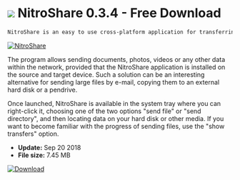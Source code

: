 # ![](https://cdn.softexe.net/static/icon/a/nitroshare-9810.png) NitroShare 0.3.4 - Free Download

```sh
NitroShare is an easy to use cross-platform application for transferring files.
```
[![NitroShare](https://gallery.dpcdn.pl/imgc/Tools/84911/g_-_420x350_1.5_-_x67989ec2-da77-4072-91af-560edae61c69.jpg)](https://softexe.net/win/internet/torrent-client/nitroshare:ahpR.html)

The program allows sending documents, photos, videos or any other data within the network, provided that the NitroShare application is installed on the source and target device. Such a solution can be an interesting alternative for sending large files by e-mail, copying them to an external hard disk or a pendrive.
 
 Once launched, NitroShare is available in the system tray where you can right-click it, choosing one of the two options "send file" or "send directory", and then locating data on your hard disk or other media. If you want to become familiar with the progress of sending files, use the "show transfers" option.


- **Update:** Sep 20 2018
- **File size:** 7.45 MB

[![Download](https://cdn.softexe.net/static/img/download.png)](https://softexe.net/win/internet/torrent-client/nitroshare:ahpR.html)


